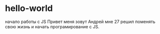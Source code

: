 # hello-world
начало работы с JS
Привет меня зовут Андрей мне 27 решил поменять свою жизнь и начать програмирование с JS.
